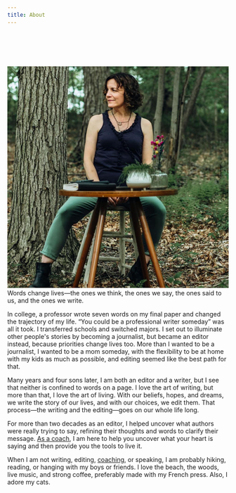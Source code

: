 ```yaml
---
title: About
---
```

# ​​

![](nina-bio.jpg "#position=relative;float=right;width=50%;margin=0 0 20px 20px;")
Words change lives—the ones we think, the ones we say, the ones said to us, and the ones we write.

In college, a professor wrote seven words on my final paper and changed the trajectory of my life. “You could be a professional writer someday” was all it took. I transferred schools and switched majors. I set out to illuminate other people's stories by becoming a journalist, but became an editor instead, because priorities change lives too. More than I wanted to be a journalist, I wanted to be a mom someday, with the flexibility to be at home with my kids as much as possible, and editing seemed like the best path for that.

Many years and four sons later, I am both an editor and a writer, but I see that neither is confined to words on a page. I love the art of writing, but more than that, I love the art of living. With our beliefs, hopes, and dreams, we write the story of our lives, and with our choices, we edit them. That process—the writing and the editing—goes on our whole life long. 

For more than two decades as an editor, I helped uncover what authors were really trying to say, refining their thoughts and words to clarify their message. [As a coach](/coaching), I am here to help you uncover what your heart is saying and then provide you the tools to live it.

When I am not writing, editing, [coaching](/coaching), or speaking, I am probably hiking, reading, or hanging with my boys or friends. I love the beach, the woods, live music, and strong coffee, preferably made with my French press. Also, I adore my cats.
